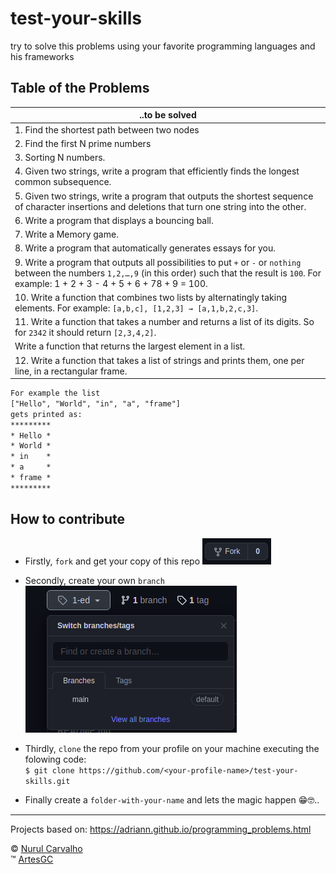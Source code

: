 # test-your-skills

try to solve this problems using your favorite programming languages and his frameworks

## Table of the Problems

| ..to be solved |
| --- |
| 1. Find the shortest path between two nodes |
| 2. Find the first N prime numbers |
| 3. Sorting N numbers. |
| 4. Given two strings, write a program that efficiently finds the longest common subsequence. |
| 5. Given two strings, write a program that outputs the shortest sequence of character insertions and deletions that turn one string into the other. |
| 6. Write a program that displays a bouncing ball. |
| 7. Write a Memory game. |
| 8. Write a program that automatically generates essays for you. |
| 9. Write a program that outputs all possibilities to put `+` or `-` or `nothing` between the numbers `1,2,…,9` (in this order) such that the result is `100`. For example: 1 + 2 + 3 - 4 + 5 + 6 + 78 + 9 = 100. |
| 10. Write a function that combines two lists by alternatingly taking elements. For example: `[a,b,c], [1,2,3] → [a,1,b,2,c,3]`. |
| 11. Write a function that takes a number and returns a list of its digits. So for `2342` it should return `[2,3,4,2]`. |
| Write a function that returns the largest element in a list. |
| 12. Write a function that takes a list of strings and prints them, one per line, in a rectangular frame.

``` txt
For example the list
["Hello", "World", "in", "a", "frame"]
gets printed as:
*********
* Hello *
* World *
* in    *
* a     *
* frame *
*********
```

## How to contribute

- Firstly, `fork` and get your copy of this repo
![fork-the-project](img/fork.png)

- Secondly, create your own `branch`
![create-your-branch](img/create-branch.png)

- Thirdly, `clone` the repo from your profile on your machine executing the folowing code: \
`$ git clone https://github.com/<your-profile-name>/test-your-skills.git`

- Finally create a `folder-with-your-name` and lets the magic happen 😁🤓..

---

Projects based on: <https://adriann.github.io/programming_problems.html>

&copy; [Nurul Carvalho](mailto:nuruldecarvalho@gmail.com) \
&trade; [ArtesGC](https://artesgc.home.blog)
